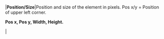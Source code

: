 |**Position/Size**|Position and size of the element in pixels. Pos x/y = Position of upper left corner.<p>**Pos x, Pos y, Width, Height.**</p>|